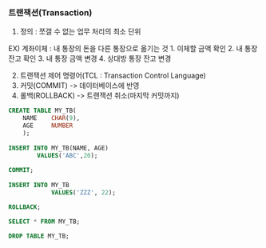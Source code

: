 ### 트랜잭션(Transaction)

1. 정의 : 쪼갤 수 없는 업무 처리의 최소 단위

EX) 계좌이체 : 내 통장의 돈을 다른 통장으로 옮기는 것
    1. 이체할 금액 확인
    2. 내 통장 잔고 확인
    3. 내 통장 금액 변경
    4. 상대방 통장 잔고 변경

2. 트랜잭션 제어 명령어(TCL : Transaction Control Language)
  1. 커밋(COMMIT) -> 데이터베이스에 반영
  2. 롤백(ROLLBACK) -> 트랜잭션 취소(마지막 커밋까지)

```sql
CREATE TABLE MY_TB(
    NAME    CHAR(9),
    AGE     NUMBER
    );
    
INSERT INTO MY_TB(NAME, AGE)
        VALUES('ABC',20);
   
COMMIT;
     
INSERT INTO MY_TB
            VALUES('ZZZ', 22);

ROLLBACK;

SELECT * FROM MY_TB;

DROP TABLE MY_TB;
```
